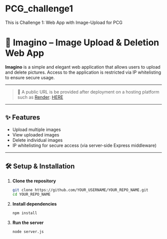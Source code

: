 # PCG_challenge1
This is Challenge 1: Web App with Image-Upload for PCG

# 📸 Imagino – Image Upload & Deletion Web App

**Imagino** is a simple and elegant web application that allows users to upload and delete pictures. Access to the application is restricted via IP whitelisting to ensure secure usage.

---

> 🚀 A public URL is be provided after deployment on a hosting platform such as [Render](https://render.com): [HERE](https://pcg-challenge1-ik58.onrender.com/ )

---
## ✨ Features

- Upload multiple images
- View uploaded images 
- Delete individual images
- IP whitelisting for secure access (via server-side Express middleware)

---
## 🛠️ Setup & Installation

1. **Clone the repository**
   ```bash
   git clone https://github.com/YOUR_USERNAME/YOUR_REPO_NAME.git
   cd YOUR_REPO_NAME
2. **Install dependencies**
   ```bash
   npm install 
4. **Run the server**
   ```bash
   node server.js
